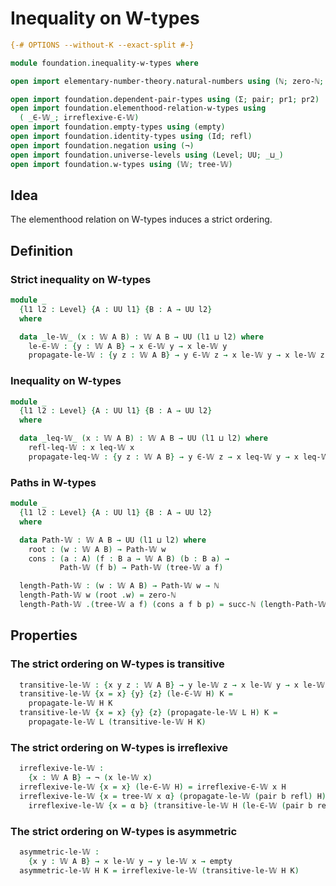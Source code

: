 # Inequality on W-types

```agda
{-# OPTIONS --without-K --exact-split #-}

module foundation.inequality-w-types where

open import elementary-number-theory.natural-numbers using (ℕ; zero-ℕ; succ-ℕ)

open import foundation.dependent-pair-types using (Σ; pair; pr1; pr2)
open import foundation.elementhood-relation-w-types using
  ( _∈-𝕎_; irreflexive-∈-𝕎)
open import foundation.empty-types using (empty)
open import foundation.identity-types using (Id; refl)
open import foundation.negation using (¬)
open import foundation.universe-levels using (Level; UU; _⊔_)
open import foundation.w-types using (𝕎; tree-𝕎)
```

## Idea

The elementhood relation on W-types induces a strict ordering.

## Definition

### Strict inequality on W-types

```agda
module _
  {l1 l2 : Level} {A : UU l1} {B : A → UU l2}
  where

  data _le-𝕎_ (x : 𝕎 A B) : 𝕎 A B → UU (l1 ⊔ l2) where
    le-∈-𝕎 : {y : 𝕎 A B} → x ∈-𝕎 y → x le-𝕎 y
    propagate-le-𝕎 : {y z : 𝕎 A B} → y ∈-𝕎 z → x le-𝕎 y → x le-𝕎 z
```

### Inequality on W-types

```agda
module _
  {l1 l2 : Level} {A : UU l1} {B : A → UU l2}
  where

  data _leq-𝕎_ (x : 𝕎 A B) : 𝕎 A B → UU (l1 ⊔ l2) where
    refl-leq-𝕎 : x leq-𝕎 x
    propagate-leq-𝕎 : {y z : 𝕎 A B} → y ∈-𝕎 z → x leq-𝕎 y → x leq-𝕎 z
```

### Paths in W-types

```agda
module _
  {l1 l2 : Level} {A : UU l1} {B : A → UU l2}
  where

  data Path-𝕎 : 𝕎 A B → UU (l1 ⊔ l2) where
    root : (w : 𝕎 A B) → Path-𝕎 w
    cons : (a : A) (f : B a → 𝕎 A B) (b : B a) →
           Path-𝕎 (f b) → Path-𝕎 (tree-𝕎 a f)

  length-Path-𝕎 : (w : 𝕎 A B) → Path-𝕎 w → ℕ
  length-Path-𝕎 w (root .w) = zero-ℕ
  length-Path-𝕎 .(tree-𝕎 a f) (cons a f b p) = succ-ℕ (length-Path-𝕎 (f b) p)

```

## Properties

### The strict ordering on W-types is transitive

```agda
  transitive-le-𝕎 : {x y z : 𝕎 A B} → y le-𝕎 z → x le-𝕎 y → x le-𝕎 z
  transitive-le-𝕎 {x = x} {y} {z} (le-∈-𝕎 H) K =
    propagate-le-𝕎 H K
  transitive-le-𝕎 {x = x} {y} {z} (propagate-le-𝕎 L H) K =
    propagate-le-𝕎 L (transitive-le-𝕎 H K)
```

### The strict ordering on W-types is irreflexive

```agda
  irreflexive-le-𝕎 :
    {x : 𝕎 A B} → ¬ (x le-𝕎 x)
  irreflexive-le-𝕎 {x = x} (le-∈-𝕎 H) = irreflexive-∈-𝕎 x H
  irreflexive-le-𝕎 {x = tree-𝕎 x α} (propagate-le-𝕎 (pair b refl) H) =
    irreflexive-le-𝕎 {x = α b} (transitive-le-𝕎 H (le-∈-𝕎 (pair b refl)))
```

### The strict ordering on W-types is asymmetric

```agda
  asymmetric-le-𝕎 :
    {x y : 𝕎 A B} → x le-𝕎 y → y le-𝕎 x → empty
  asymmetric-le-𝕎 H K = irreflexive-le-𝕎 (transitive-le-𝕎 H K)
```
